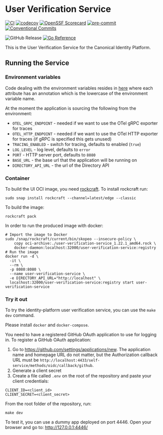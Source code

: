 # User Verification Service

[![CI](https://github.com/canonical/user-verification-service/actions/workflows/ci.yaml/badge.svg)](https://github.com/canonical/user-verification-service/actions/workflows/ci.yaml)
[![codecov](https://codecov.io/gh/canonical/user-verification-service/branch/main/graph/badge.svg?token=Aloh6MWghg)](https://codecov.io/gh/canonical/user-verification-service)
[![OpenSSF Scorecard](https://api.securityscorecards.dev/projects/github.com/canonical/user-verification-service/badge)](https://securityscorecards.dev/viewer/?platform=github.com&org=canonical&repo=user-verification-service)
[![pre-commit](https://img.shields.io/badge/pre--commit-enabled-brightgreen?logo=pre-commit)](https://github.com/pre-commit/pre-commit)
[![Conventional Commits](https://img.shields.io/badge/Conventional%20Commits-1.0.0-%23FE5196.svg)](https://conventionalcommits.org)

![GitHub Release](https://img.shields.io/github/v/release/canonical/user-verification-service)
[![Go Reference](https://pkg.go.dev/badge/github.com/canonical/user-verification-service.svg)](https://pkg.go.dev/github.com/canonical/user-verification-service)

This is the User Verification Service for the Canonical Identity Platform.

## Running the Service


### Environment variables

Code dealing with the environment variables resides
in [here](internal/config/specs.go) where each attribute has an annotation which
is the lowercase of the environment variable name.

At the moment the application is sourcing the following from the environment:

- `OTEL_GRPC_ENDPOINT` - needed if we want to use the OTel gRPC exporter for
  traces
- `OTEL_HTTP_ENDPOINT` - needed if we want to use the OTel HTTP exporter for
  traces (if gRPC is specified this gets unused)
- `TRACING_ENABLED` - switch for tracing, defaults to enabled (`true`)
- `LOG_LEVEL` - log level, defaults to `error`
- `PORT` - HTTP server port, defaults to `8080`
- `BASE_URL` - the base url that the application will be running on
- `DIRECTORY_API_URL` - the url of the Directory API

### Container

To build the UI OCI image, you
need [rockcraft](https://canonical-rockcraft.readthedocs-hosted.com). To install
rockcraft run:

```shell
sudo snap install rockcraft --channel=latest/edge --classic
```

To build the image:

```shell
rockcraft pack
```

In order to run the produced image with docker:

```shell
# Import the image to Docker
sudo /snap/rockcraft/current/bin/skopeo --insecure-policy \
    copy oci-archive:./user-verification-service_1.22.1_amd64.rock \
    docker-daemon:localhost:32000/user-verification-service:registry
# Run the image
docker run -d \
  -it \
  --rm \
  -p 8080:8080 \
  --name user-verification-service \
  -e DIRECTORY_API_URL="http://localhost" \
  localhost:32000/user-verification-service:registry start user-verification-service
```

### Try it out

To try the identity-platform user verification service, you can use the `make dev` command.

Please install `docker` and `docker-compose`.

You need to have a registered GitHub OAuth application to use for logging in.
To register a GitHub OAuth application:

1) Go to <https://github.com/settings/applications/new>. The application
   name and homepage URL do not matter, but the Authorization callback URL must
   be `http://localhost:4433/self-service/methods/oidc/callback/github`.
2) Generate a client secret
3) Create a file called `.env` on the root of the repository and paste your
   client credentials:

```shell
CLIENT_ID=<client_id>
CLIENT_SECRET=<client_secret>
```

From the root folder of the repository, run:
```shell
make dev
```

To test it, you can use a dummy app deployed on port 4446. Open your browser and go to:
http://127.0.0.1:4446/

